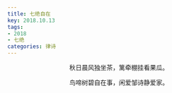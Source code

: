 ```yaml
---
title: 七绝自在
key: 2018.10.13
tags: 
- 2018
- 七绝
categories: 律诗
---
```


<p align="center">秋日晨风独坐茶，篱牵棚挂看果瓜。
</p>
<p align="center">鸟啼树碧自在事，闲爱邹诗静爱家。
</p>
